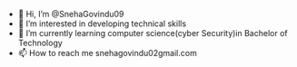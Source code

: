 - 👋 Hi, I’m @SnehaGovindu09
- 👀 I’m interested in developing technical skills
- 🌱 I’m currently learning computer science(cyber Security)in Bachelor of Technology
- 📫 How to reach me snehagovindu02gmail.com

<!---
SnehaGovindu09/SnehaGovindu09 is a ✨ special ✨ repository because its `README.md` (this file) appears on your GitHub profile.
You can click the Preview link to take a look at your changes.
--->
